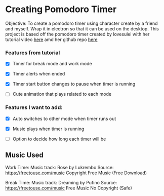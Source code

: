 # Creating Pomodoro Timer

Objective: To create a pomodoro timer using character create by a friend and myself. Wrap it in electron so that it can be used on the desktop.
This project is based off the pomodoro timer created by lovesulei with her tutorial video [here](https://www.youtube.com/watch?v=K9eHZugy6lc) amd her github repo [here](https://github.com/lovesulei/work_faster)

### Features from tutorial
- [x] Timer for break mode and work mode
- [x] Timer alerts when ended
- [x] Timer start button changes to pause when timer is running
- [ ] Cute animation that plays related to each mode

      
### Features I want to add:
- [x] Auto switches to other mode when timer runs out
- [x] Music plays when timer is running
- [ ] Option to decide how long each timer will be





## Music Used
Work Time:
Music track: Rose by Lukrembo
Source: https://freetouse.com/music
Copyright Free Music (Free Download)

Break Time: 
Music track: Dreaming by Pufino
Source: https://freetouse.com/music
Free Music No Copyright (Safe)
